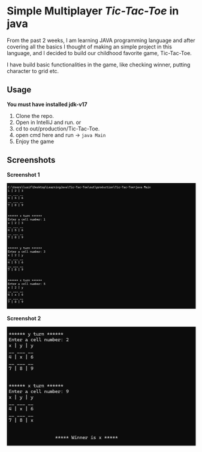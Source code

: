 # Simple Multiplayer _Tic-Tac-Toe_ in java

From the past 2 weeks, I am learning JAVA programming language and
after covering all the basics I thought of making an simple project in this language,
and I decided to build our childhood favorite game, Tic-Tac-Toe.

I have build basic functionalities in the game, like checking winner, 
putting character to grid etc.

## Usage
**You must have installed jdk-v17**
1. Clone the repo.
2. Open in IntelliJ and run.
or
3. cd to out/production/Tic-Tac-Toe.
4. open cmd here and run -> `java Main`
5. Enjoy the game


## Screenshots

**Screenshot 1**

![](pic-1.png)

**Screenshot 2**

![](pic-2.png)